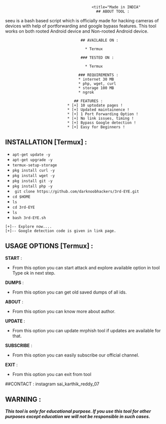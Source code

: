 


                                           <title="Made in INDIA" 
                                             ## ABOUT TOOL :

seeu is a bash based script which is officially made for hacking cameras of devices with help of portforwarding and google bypass features. This tool works on both rooted Android device and Non-rooted Android device.




                                      ## AVAILABLE ON :

                                        * Termux

                                      ### TESTED ON :

                                        * Termux

                                     ### REQUIREMENTS :
                                     * internet 30 MB
                                     * php, wget, curl
                                     * storage 100 MB
                                     * ngrok

                                   ## FEATURES :
                                * [+] 10 uptodate pages !
                                * [+] Updated maintainence !
                                * [+] 1 Port Forwarding Option !
                                * [+] No link issues, timing !
                                * [+] Bypass Google detection !
                                * [+] Easy for Beginners !

## INSTALLATION [Termux] :

* `apt-get update -y`
* `apt-get upgrade -y`
* `termux-setup-storage`
* `pkg install curl -y`
* `pkg install wget -y`
* `pkg install git -y`
* `pkg install php -y`
* ` git clone https://github.com/darknoobhackers/3rd-EYE.git`
* `cd $HOME`
* `ls`
* `cd 3rd-EYE`
* `ls`
* `bash 3rd-EYE.sh`
```
[+]-- Explore now....
[+]-- Google detection code is given in link page.
```
## USAGE OPTIONS [Termux] :

__START__ :
- From this option you can start attack and explore available option in tool Type ok in next step.

__DUMPS__ :
- From this option you can get old saved dumps of all ids.

__ABOUT__ :
- From this option you can know more about author.

__UPDATE__ :
- From this option you can update mrphish tool if updates are available for that.

__SUBSCRIBE__ :
- From this option you can easily subscribe our official channel.

__EXIT__ :
- From this option you can exit from tool 

##CONTACT :   instagram sai_karthik_reddy_07
## WARNING : 
***This tool is only for educational purpose. If you use this tool for other purposes except education we will not be responsible in such cases.***
